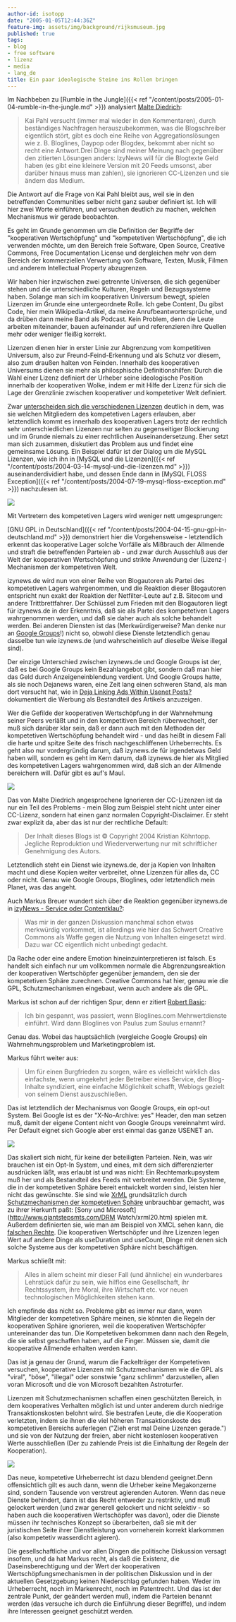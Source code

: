```yaml
---
author-id: isotopp
date: "2005-01-05T12:44:36Z"
feature-img: assets/img/background/rijksmuseum.jpg
published: true
tags:
- blog
- free software
- lizenz
- media
- lang_de
title: Ein paar ideologische Steine ins Rollen bringen
---
```

Im Nachbeben zu
[Rumble in the Jungle]({{< ref "/content/posts/2005-01-04-rumble-in-the-jungle.md" >}})
analysiert
[Malte Diedrich](http://www.treehugginpussy.de/index.php?p=1013): 

> Kai Pahl versucht (immer mal wieder in den Kommentaren), durch beständiges
> Nachfragen herauszubekommen, was die Blogschreiber eigentlich stört, gibt
> es doch eine Reihe von Aggregationslösungen wie z. B. Bloglines, Daypop
> oder Blogdex, bekommt aber nicht so recht eine Antwort.Drei Dinge sind
> meiner Meinung nach gegenüber den zitierten Lösungen anders: IzyNews will
> für die Blogtexte Geld haben (es gibt eine kleinere Version mit 20 Feeds
> umsonst, aber darüber hinaus muss man zahlen), sie ignorieren CC-Lizenzen
> und sie ändern das Medium.

Die Antwort auf die Frage von Kai Pahl bleibt aus, weil sie in den
betreffenden Communities selber nicht ganz sauber definiert ist. Ich will
hier zwei Worte einführen, und versuchen deutlich zu machen, welchen
Mechanismus wir gerade beobachten.

Es geht im Grunde genommen um die Definition der Begriffe der "kooperativen
Wertschöpfung" und "kompetetiven Wertschöpfung", die ich verwenden möchte,
um den Bereich freie Software, Open Source, Creative Commons, Free
Documentation License und dergleichen mehr von dem Bereich der kommerziellen
Verwertung von Software, Texten, Musik, Filmen und anderem Intellectual
Property abzugrenzen.

Wir haben hier inzwischen zwei getrennte Universen, die sich gegenüber
stehen und die unterschiedliche Kulturen, Regeln und Bezugssysteme haben.
Solange man sich im kooperativen Universum bewegt, spielen Lizenzen im
Grunde eine untergeordnete Rolle. Ich gebe Content, Du gibst Code, hier mein
Wikipedia-Artikel, da meine Anrufbeantwortersprüche, und da drüben dann
meine Band als Podcast. Kein Problem, denn die Leute arbeiten miteinander,
bauen aufeinander auf und referenzieren ihre Quellen mehr oder weniger
fleißig korrekt.

Lizenzen dienen hier in erster Linie zur Abgrenzung vom kompetitiven
Universum, also zur Freund-Feind-Erkennung und als Schutz vor diesem, also
zum draußen halten von Feinden. Innerhalb des kooperativen Universums dienen
sie mehr als philosphische Definitionshilfen: Durch die Wahl einer Lizenz
definiert der Urheber seine ideologische Position innerhalb der kooperativen
Wolke, indem er mit Hilfe der Lizenz für sich die Lage der Grenzlinie
zwischen kooperativer und kompetetiver Welt definiert.

Zwar 
[unterscheiden sich die verschiedenen Lizenzen](http://www.gnu.org/philosophy/license-list.html) 
deutlich in dem,
was sie welchen Mitgliedern des kompetetiven Lagers erlauben, aber
letztendlich kommt es innerhalb des kooperativen Lagers trotz der rechtlich
sehr unterschiedlichen Lizenzen nur selten zu gegenseitiger Blockierung und
im Grunde niemals zu einer rechtlichen Auseinandersetzung. Eher setzt man
sich zusammen, diskutiert das Problem aus und findet eine gemeinsame Lösung.
Ein Beispiel dafür ist der Dialog um die MySQL Lizenzen, wie ich ihn in
[MySQL und die Lizenzen]({{< ref "/content/posts/2004-03-14-mysql-und-die-lizenzen.md" >}})
auseinanderdividiert habe, und dessen Ende dann in
[MySQL FLOSS Exception]({{< ref "/content/posts/2004-07-19-mysql-floss-exception.md" >}})
nachzulesen ist.

![](/uploads/punch.jpg)

Mit Vertretern des kompetetiven Lagers wird weniger nett umgesprungen:

[GNU GPL in Deutschland]({{< ref "/content/posts/2004-04-15-gnu-gpl-in-deutschland.md" >}})
demonstriert hier die Vorgehensweise - letztendlich erkennt das kooperative
Lager solche Vorfälle als Mißbrauch der Allmende und straft die betreffenden
Parteien ab - und zwar durch Ausschluß aus der Welt der kooperativen
Wertschöpfung und strikte Anwendung der (Lizenz-) Mechanismen der
kompetetiven Welt.

izynews.de wird nun von einer Reihe von Blogautoren als Partei des
kompetetiven Lagers wahrgenommen, und die Reaktion dieser Blogautoren
entspricht nun exakt der Reaktion der Netfilter-Leute auf z.B. Sitecom und
andere Trittbrettfahrer. Der Schlüssel zum Frieden mit den Blogautoren liegt
für izynews.de in der Erkenntnis, daß sie als Partei des kompetetiven Lagers
wahrgenommen werden, und daß sie daher auch als solche behandelt werden. Bei
anderen Diensten ist das (Merkwürdigerweise? Man denke nur an
[Google Groups](http://groups.google.com)!) nicht so, obwohl diese Dienste
letztendlich genau dasselbe tun wie izynews.de (und wahrscheinlich auf
dieselbe Weise illegal sind).

Der einzige Unterschied zwischen izynews.de und Google Groups ist der, daß
es bei Google Groups kein Bezahlangebot gibt, sondern daß man hier das Geld
durch Anzeigeneinblendung verdient. Und Google Groups hatte, als sie noch
Dejanews waren, eine Zeit lang einen schweren Stand, als man dort versucht
hat, wie in
[Deja Linking Ads Within Usenet Posts?](http://slashdot.org/article.pl?sid=00/07/18/2122249) 
dokumentiert die Werbung als Bestandteil des Artikels anzuzeigen.

Wer die Gefilde der kooperativen Wertschöpfung in der Wahrnehmung seiner
Peers verläßt und in den kompetitiven Bereich rüberwechselt, der muß sich
darüber klar sein, daß er dann auch mit den Methoden der kompetetiven
Wertschöpfung behandelt wird - und das heißt in diesem Fall die harte und
spitze Seite des frisch nachgeschliffenen Urheberrechts. Es geht also nur
vordergründig darum, daß izynews.de für irgendetwas Geld haben will, sondern
es geht im Kern darum, daß izynews.de hier als Mitglied des kompetetiven
Lagers wahrgenommen wird, daß sich an der Allmende bereichern will. Dafür
gibt es auf's Maul.

![](/uploads/creative-commons.jpg)

Das von Malte Diedrich angesprochene Ignorieren der CC-Lizenzen ist da nur
ein Teil des Problems - mein Blog zum Beispiel steht nicht unter einer
CC-Lizenz, sondern hat einen ganz normalen Copyright-Disclaimer. Er steht
zwar explizit da, aber das ist nur der rechtliche Default:

> Der Inhalt dieses Blogs ist © Copyright 2004 Kristian Köhntopp. Jegliche
> Reproduktion und Wiederverwertung nur mit schriftlicher Genehmigung des
> Autors.

Letztendlich steht ein Dienst wie izynews.de, der ja Kopien von Inhalten
macht und diese Kopien weiter verbreitet, ohne Lizenzen für alles da, CC
oder nicht. Genau wie Google Groups, Bloglines, oder letztendlich mein
Planet, was das angeht.

Auch Markus Breuer wundert sich über die Reaktion gegenüber izynews.de in 
[izyNews  - Service oder Contentklau?](http://notizen.typepad.com/aus_der_provinz/2005/01/izynews_service.html): 
> Was mir in der ganzen Diskussion manchmal schon etwas merkwürdig
> vorkommet, ist allerdings wie hier das Schwert Creative Commons als Waffe
> gegen die Nutzung von Inhalten eingesetzt wird. Dazu war CC eigentlich
> nicht unbedingt gedacht.

Da Rache oder eine andere Emotion hineinzuinterpretieren ist falsch. Es
handelt sich einfach nur um vollkommen normale die Abgrenzungsreaktion der
kooperativen Wertschöpfer gegenüber jemandem, den sie der kompetetiven
Sphäre zurechnen. Creative Commons hat hier, genau wie die GPL,
Schutzmechanismen eingebaut, wenn auch andere als die GPL.

Markus ist schon auf der richtigen Spur, denn er zitiert 
[Robert Basic](http://www.m-e-x.de/blog/index.php/archives/2005/01/04/izynews-affairs/): 

> Ich bin gespannt, was passiert, wenn Bloglines.com Mehrwertdienste
> einführt. Wird dann Bloglines von Paulus zum Saulus ernannt?

Genau das. Wobei das hauptsächlich (vergleiche Google Groups) ein
Wahrnehmungsproblem und Marketingproblem ist.

Markus führt weiter aus: 
>  Um für einen Burgfrieden zu sorgen, wäre es vielleicht wirklich das
> einfachste, wenn umgekehrt jeder Betreiber eines Service, der Blog-Inhalte
> syndiziert, eine einfache Möglichkeit schafft, Weblogs gezielt von seinem
> Dienst auszuschließen.

Das ist letztendlich der Mechanismus von Google Groups, ein opt-out System.
Bei Google ist es der "X-No-Archive: yes" Header, den man setzen muß, damit
der eigene Content nicht von Google Groups vereinnahmt wird. Per Default
eignet sich Google aber erst einmal das ganze USENET an.

![](/uploads/xml.png)

Das skaliert sich nicht, für keine der beteiligten Parteien. Nein, was wir
brauchen ist ein Opt-In System, und eines, mit dem sich differenzierter
ausdrücken läßt, was erlaubt ist und was nicht: Ein Rechtemarkupsystem muß
her und als Bestandteil des Feeds mit verbreitet werden. Die Systeme, die in
der kompetetiven Sphäre bereit entwickelt worden sind, leisten hier nicht
das gewünschte. Sie sind wie
[XrML](http://www.xrml.org/) grundsätzlich durch
[Schutzmechanismen der kompetetiven Sphäre](http://www.xrml.org/faq.asp#5)
unbrauchbar gemacht, was zu ihrer Herkunft paßt:
[Sony und Microsoft](http://www.giantstepsmts.com/DRM Watch/xrml20.htm)
spielen mit. Außerdem definierten sie, wie man am Beispiel von XMCL sehen
kann, die
[falschen Rechte](http://www.xmcl.org/specification.html#edef-usageRights).
Die kooperativen Wertschöpfer und ihre Lizenzen legen Wert auf andere Dinge
als useDuration und useCount, Dinge mit denen sich solche Systeme aus der
kompetetiven Sphäre nicht beschäftigen.

Markus schließt mit: 
> Alles in allem scheint mir dieser Fall (und ähnliche) ein wunderbares
> Lehrstück dafür zu sein, wie hilflos eine Gesellschaft, ihr Rechtssystem,
> ihre Moral, ihre Wirtschaft etc. vor neuen technologischen Möglichkeiten
> stehen kann.

Ich empfinde das nicht so. Probleme gibt es immer nur dann, wenn Mitglieder
der kompetetiven Sphäre meinen, sie könnten die Regeln der kooperativen
Sphäre ignorieren, weil die kooperativen Wertschöpfer untereinander das tun.
Die Kompetetiven bekommen dann nach den Regeln, die sie selbst geschaffen
haben, auf die Finger. Müssen sie, damit die kooperative Allmende erhalten
werden kann.

Das ist ja genau der Grund, warum die Fackelträger der Kompetetiven
versuchen, kooperative Lizenzen mit Schutzmechanismen wie die GPL als
"viral", "böse", "illegal" oder sonstwie "ganz schlimm" darzustellen, allen
voran Microsoft und die von Microsoft bezahlten Astroturfer. 

Lizenzen mit Schutzmechanismen schaffen einen geschützten Bereich, in dem
kooperatives Verhalten möglich ist und unter anderem durch niedrige
Transaktionskosten belohnt wird. Sie bestrafen Leute, die die Kooperation
verletzten, indem sie ihnen die viel höheren Transaktionskoste des
kompetetiven Bereichs auferlegen ("Zieh erst mal Deine Lizenzen gerade.")
und sie von der Nutzung der freien, aber nicht kostenlosen kooperativen
Werte ausschließen (Der zu zahlende Preis ist die Einhaltung der Regeln der
Kooperation).

![](/uploads/zypries.jpg)

Das neue, kompetetive Urheberrecht ist dazu blendend geeignet.Denn
offensichtlich gilt es auch dann, wenn die Urheber keine Megakonzerne sind,
sondern Tausende von verstreut agierenden Autoren. Wenn das neue Dienste
behindert, dann ist das Recht entweder zu restriktiv, und muß gelockert
werden (und zwar generell gelockert und nicht selektiv - so haben auch die
kooperativen Wertschöpfer was davon), oder die Dienste müssen ihr
technisches Konzept so überarbeiten, daß sie mit der juristischen Seite
ihrer Dienstleistung von vorneherein korrekt klarkommen (also kompetetiv
wasserdicht agieren).

Die gesellschaftliche und vor allen Dingen die politische Diskussion versagt
insofern, und da hat Markus recht, als daß die Existenz, die
Daseinsberechtigung und der Wert der kooperativen Wertschöpfungsmechanismen
in der politischen Diskussion und in der aktuellen Gesetzgebung keinen
Niederschlag gefunden haben. Weder im Urheberrecht, noch im Markenrecht,
noch im Patentrecht. Und das ist der zentrale Punkt, der geändert werden
muß, indem die Parteien benannt werden (das versuche ich durch die
Einführung dieser Begriffe), und indem ihre Interessen geeignet geschützt
werden.
